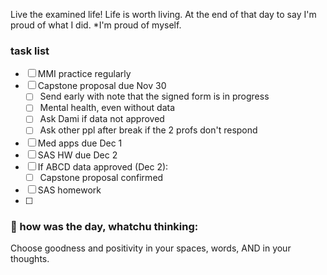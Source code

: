 
Live the examined life! Life is worth living. 
At the end of that day to say I'm proud of what I did. *I'm proud of myself.

### task list
- [ ] MMI practice regularly
- [ ] Capstone proposal due Nov 30
	- [ ] Send early with note that the signed form is in progress
	- [ ] Mental health, even without data
	- [ ] Ask Dami if data not approved
	- [ ] Ask other ppl after break if the 2 profs don't respond
- [ ] Med apps due Dec 1
- [ ] SAS HW due Dec 2
- [ ] If ABCD data approved (Dec 2):
	- [ ] Capstone proposal confirmed
- [ ] SAS homework
- [ ] 
### 📝 how was the day, whatchu thinking:

Choose goodness and positivity in your spaces, words, AND in your thoughts.